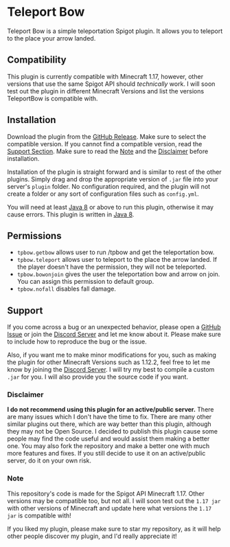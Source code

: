 # Teleport Bow
Teleport Bow is a simple teleportation Spigot plugin. It allows you to teleport to the place your arrow landed.

## Compatibility
This plugin is currently compatible with Minecraft 1.17, however,
other versions that use the same Spigot API should _technically_ work.
I will soon test out the plugin in different Minecraft Versions and list
the versions TeleportBow is compatible with.

## Installation
Download the plugin from the [GitHub Release](https://github.com/XyroPhyte/TeleportBow/releases).
Make sure to select the compatible version. If you cannot find a compatible version,
read the [Support Section](https://github.com/XyroPhyte/TeleportBow#support).
Make sure to read the [Note](https://github.com/XyroPhyte/TeleportBow#note) and the [Disclaimer](https://github.com/XyroPhyte/TeleportBow#disclaimer) before installation.


Installation of the plugin is straight forward and is similar to rest of the
other plugins. Simply drag and drop the appropriate version of
`.jar` file into your server's `plugin` folder.
No configuration required, and the plugin will not create a folder or
any sort of configuration files such as `config.yml`.

You will need at least [Java 8](https://www.oracle.com/java/technologies/java8.html) or above to run this plugin, otherwise it may cause errors.
This plugin is written in [Java 8](https://www.oracle.com/java/technologies/java8.html).

## Permissions
- `tpbow.getbow` allows user to run /tpbow and get the teleportation bow.
- `tpbow.teleport` allows user to teleport to the place the arrow landed. If the player doesn't have the permission,
they will not be teleported.
- `tpbow.bowonjoin` gives the user the teleportation bow and arrow on join. You can assign this permission to default group.
- `tpbow.nofall` disables fall damage.

## Support
If you come across a bug or an unexpected behavior, please open a [GitHub Issue](https://github.com/XyroPhyte/TeleportBow/issues)
or join the [Discord Server](https://discord.gg/MmqXcebnxC) and let me know about it. Please make sure
to include how to reproduce the bug or the issue.

Also, if you want me to make minor modifications for you, such as making the plugin for other Minecraft Versions such as 1.12.2,
feel free to let me know by joining  the [Discord Server](https://discord.gg/MmqXcebnxC).
I will try my best to compile a custom `.jar` for you.  I will also provide you the source code if you want.

### Disclaimer
__I do not recommend using this plugin for an active/public server.__ There are many issues which I don't have the time to fix.
There are many other similar plugins out there, which are way better than this plugin, although they may not be Open Source.
I decided to publish this plugin cause some people may find the code useful and would assist them making a better one.
You may also fork the repository and make a better one with much more features and fixes.
If you still decide to use it on an active/public server, do it on your own risk.

### Note
This repository's code is made for the Spigot API Minecraft 1.17. Other versions may be compatible too, but not
all. I will soon test out the `1.17 jar` with other versions of Minecraft and update here what versions the `1.17 jar` is
compatible with!

If you liked my plugin, please make sure to star my repository, as it will
help other people discover my plugin, and I'd really appreciate it!